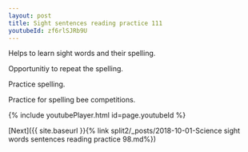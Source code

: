 ```yaml
---
layout: post
title: Sight sentences reading practice 111
youtubeId: zf6rlSJRb9U
---
```

 
 
Helps to learn sight words and their spelling.

Opportunitiy to repeat the spelling. 

Practice spelling. 
 
Practice for spelling bee competitions. 
 
{% include youtubePlayer.html id=page.youtubeId %}
 
 

[Next]({{ site.baseurl }}{% link  split2/_posts/2018-10-01-Science sight words sentences reading practice 98.md%})
 
